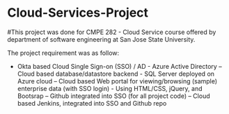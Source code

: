 # Cloud-Services-Project
#This project was done for CMPE 282 - Cloud Service course offered by department of software engineering at San Jose State University.

The project requirement was as follow:
- Okta based Cloud Single Sign-on (SSO) / AD - Azure Active Directory
– Cloud based database/datastore backend - SQL Server deployed on Azure cloud
– Cloud based Web portal for viewing/browsing (sample) enterprise data (with SSO login) - Using HTML/CSS, jQuery, and Bootsrap 
– Github integrated into SSO (for all project code)
– Cloud based Jenkins, integrated into SSO and Github repo
